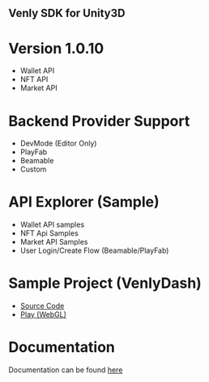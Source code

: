 ## Venly SDK for Unity3D

# Version 1.0.10
- Wallet API
- NFT API
- Market API

# Backend Provider Support
- DevMode (Editor Only)
- PlayFab
- Beamable
- Custom

# API Explorer (Sample)
- Wallet API samples
- NFT Api Samples
- Market API Samples
- User Login/Create Flow (Beamable/PlayFab)

# Sample Project (VenlyDash)
- [Source Code](https://github.com/ArkaneNetwork/Unity-SDK-Samples/tree/main/VenlyDash-Sample)
- [Play (WebGL)](https://venly.me/venlydash)

# Documentation
Documentation can be found [here](https://docs.venly.io/docs/getting-started-with-unity)
